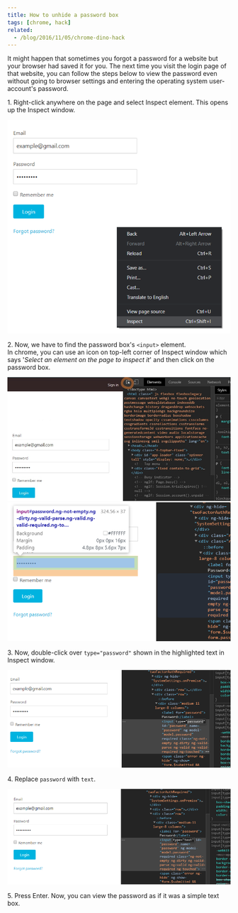 ```yaml
---
title: How to unhide a password box
tags: [chrome, hack]
related:
  - /blog/2016/11/05/chrome-dino-hack
---
```


It might happen that sometimes you forgot a password for a website but your browser had saved it for you. The next time you visit the login page of that website, you can follow the steps below to view the password even without going to browser settings and entering the operating system user-account's password.

1\. Right-click anywhere on the page and select Inspect element. This opens up the Inspect window.

![1](/images/unhide-psw/1.png)

2\. Now, we have to find the password box's `<input>` element.  
   In chrome, you can use an icon on top-left corner of Inspect window which says '*Select an element on the page to inspect it*' and then click on the password box.

![2](/images/unhide-psw/2.jpg)
![2](/images/unhide-psw/3.png)

3\. Now, double-click over `type="password"` shown in the highlighted text in Inspect window.

![3](/images/unhide-psw/4.png)

4\. Replace `password` with `text`.

![4](/images/unhide-psw/5.png)

5\. Press Enter. Now, you can view the password as if it was a simple text box.